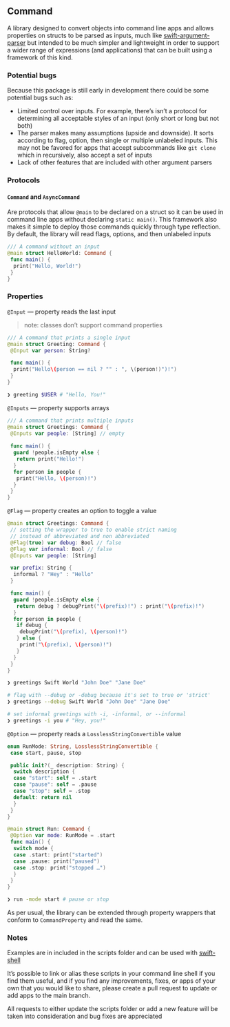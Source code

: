## Command
A library designed to convert objects into command line apps and allows properties on structs to be parsed as inputs, much like [swift-argument-parser](https://github.com/apple/swift-argument-parser) but intended to be much simpler and lightweight in order to support a wider range of expressions (and applications) that can be built using a framework of this kind.
### Potential bugs
Because this package is still early in development there could be some potential bugs such as:
- Limited control over inputs. For example, there’s isn’t a protocol for determining all acceptable styles of an input (only short or long but not both)
- The parser makes many assumptions (upside and downside). It sorts according to flag, option, then single or multiple unlabeled inputs. This may not be favored for apps that accept subcommands like `git clone` which in recursively, also accept a set of inputs
- Lack of other features that are included with other argument parsers
### Protocols
#### `Command` and `AsyncCommand` 
Are protocols that allow `@main` to be declared on a struct so it can be used in command line apps without declaring `static main()`. This framework also makes it simple to deploy those commands quickly through type reflection.
By default, the library will read flags, options, and then unlabeled inputs
```swift
/// A command without an input
@main struct HelloWorld: Command {
 func main() {
  print("Hello, World!")
 }
}
```
### Properties
`@Input` — property reads the last input
> note: classes don’t support command properties

```swift
/// A command that prints a single input
@main struct Greeting: Command {
 @Input var person: String?

 func main() {
  print("Hello\(person == nil ? "" : ", \(person!)")!")
 }
}
```
```sh
❯ greeting $USER # "Hello, You!"
```
`@Inputs` — property supports arrays
```swift
/// A command that prints multiple inputs
@main struct Greetings: Command {
 @Inputs var people: [String] // empty
	
 func main() {
  guard !people.isEmpty else {
   return print("Hello!")
  }
  for person in people {
   print("Hello, \(person)!")
  }
 }
}
```

`@Flag` — property creates an option to toggle a value
```swift
@main struct Greetings: Command {
 // setting the wrapper to true to enable strict naming
 // instead of abbreviated and non abbreviated
 @Flag(true) var debug: Bool // false
 @Flag var informal: Bool // false
 @Inputs var people: [String]

 var prefix: String {
  informal ? "Hey" : "Hello"
 }

 func main() {
  guard !people.isEmpty else {
   return debug ? debugPrint("\(prefix)!") : print("\(prefix)!")
  }
  for person in people {
   if debug {
    debugPrint("\(prefix), \(person)!")
   } else {
    print("\(prefix), \(person)!")
   }
  }
 }
}
```
```sh
❯ greetings Swift World "John Doe" "Jane Doe" 

# flag with --debug or -debug because it's set to true or 'strict'
❯ greetings --debug Swift World "John Doe" "Jane Doe"

# set informal greetings with -i, -informal, or --informal
❯ greetings -i you # "Hey, you!"
```
`@Option` — property reads a `LosslessStringConvertible` value 
```swift
enum RunMode: String, LosslessStringConvertible {
 case start, pause, stop

 public init?(_ description: String) {
  switch description {
  case "start": self = .start
  case "pause": self = .pause
  case "stop": self = .stop
  default: return nil
  }
 }
}

@main struct Run: Command {
 @Option var mode: RunMode = .start
 func main() {
  switch mode {
  case .start: print("started")
  case .pause: print("paused")
  case .stop: print("stopped …")
  }
 }
}
```
```sh
❯ run -mode start # pause or stop
```

As per usual, the library can be extended through property wrappers that conform to `CommandProperty` and read the same.

### Notes
Examples are in included in the scripts folder and can be used with [swift-shell](https://github.com/codeAcrylic/swift-shell)

It’s possible to link or alias these scripts in your command line shell if you find them useful, and if you find any improvements, fixes, or apps of your own that you would like to share, please create a pull request to update or add apps to the main branch.

All requests to either update the scripts folder or add a new feature will be taken into consideration and bug fixes are appreciated
